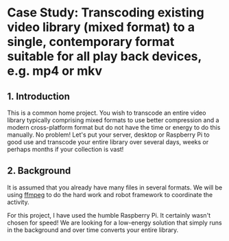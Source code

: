 # Case Study: Transcoding existing video library (mixed format) to a single, contemporary format suitable for all play back devices, e.g. mp4 or mkv

## 1. Introduction
This is a common home project.  You wish to transcode an entire video library typically comprising mixed formats to use better compression and a modern cross-platform format but do not have the time or energy to do this manually.  No problem! Let's put your server, desktop or Raspberry Pi to good use and transcode your entire library over several days, weeks or perhaps months if your collection is vast!

## 2. Background
It is assumed that you already have many files in several formats.  We will be using [ffmpeg](https://ffmpeg.org/) to do the hard work and robot framework to coordinate the activity.

For this project, I have used the humble Raspberry Pi.  It certainly wasn't chosen for speed!  We are looking for a low-energy solution that simply runs in the background and over time converts your entire library.
